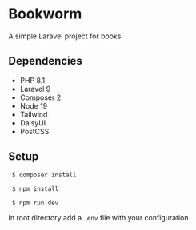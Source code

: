 # Bookworm
A simple Laravel project for books.

## Dependencies
- PHP 8.1
- Laravel 9
- Composer 2
- Node 19
- Tailwind
- DaisyUI
- PostCSS

## Setup

``` $ composer install```

``` $ npm install```

``` $ npm run dev```

In root directory add a ``.env`` file with your configuration

